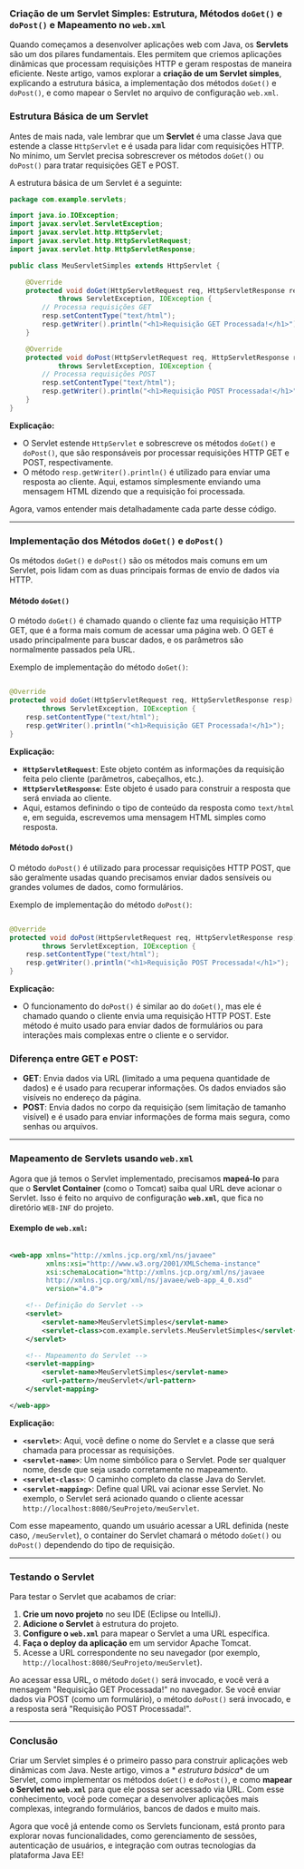 ### Criação de um Servlet Simples: Estrutura, Métodos `doGet()` e `doPost()` e Mapeamento no `web.xml`

Quando começamos a desenvolver aplicações web com Java, os **Servlets** são um dos pilares fundamentais. Eles permitem
que criemos aplicações dinâmicas que processam requisições HTTP e geram respostas de maneira eficiente. Neste artigo,
vamos explorar a **criação de um Servlet simples**, explicando a estrutura básica, a implementação dos métodos `doGet()`
e `doPost()`, e como mapear o Servlet no arquivo de configuração `web.xml`.

### Estrutura Básica de um Servlet

Antes de mais nada, vale lembrar que um **Servlet** é uma classe Java que estende a classe `HttpServlet` e é usada para
lidar com requisições HTTP. No mínimo, um Servlet precisa sobrescrever os métodos `doGet()` ou `doPost()` para tratar
requisições GET e POST.

A estrutura básica de um Servlet é a seguinte:

```java
package com.example.servlets;

import java.io.IOException;
import javax.servlet.ServletException;
import javax.servlet.http.HttpServlet;
import javax.servlet.http.HttpServletRequest;
import javax.servlet.http.HttpServletResponse;

public class MeuServletSimples extends HttpServlet {

    @Override
    protected void doGet(HttpServletRequest req, HttpServletResponse resp)
            throws ServletException, IOException {
        // Processa requisições GET
        resp.setContentType("text/html");
        resp.getWriter().println("<h1>Requisição GET Processada!</h1>");
    }

    @Override
    protected void doPost(HttpServletRequest req, HttpServletResponse resp)
            throws ServletException, IOException {
        // Processa requisições POST
        resp.setContentType("text/html");
        resp.getWriter().println("<h1>Requisição POST Processada!</h1>");
    }
}
```

**Explicação:**

- O Servlet estende `HttpServlet` e sobrescreve os métodos `doGet()` e `doPost()`, que são responsáveis por processar
  requisições HTTP GET e POST, respectivamente.
- O método `resp.getWriter().println()` é utilizado para enviar uma resposta ao cliente. Aqui, estamos simplesmente
  enviando uma mensagem HTML dizendo que a requisição foi processada.

Agora, vamos entender mais detalhadamente cada parte desse código.

---

### Implementação dos Métodos `doGet()` e `doPost()`

Os métodos `doGet()` e `doPost()` são os métodos mais comuns em um Servlet, pois lidam com as duas principais formas de
envio de dados via HTTP.

#### Método `doGet()`

O método `doGet()` é chamado quando o cliente faz uma requisição HTTP GET, que é a forma mais comum de acessar uma
página web. O GET é usado principalmente para buscar dados, e os parâmetros são normalmente passados pela URL.

Exemplo de implementação do método `doGet()`:

```java

@Override
protected void doGet(HttpServletRequest req, HttpServletResponse resp)
        throws ServletException, IOException {
    resp.setContentType("text/html");
    resp.getWriter().println("<h1>Requisição GET Processada!</h1>");
}
```

**Explicação:**

- **`HttpServletRequest`**: Este objeto contém as informações da requisição feita pelo cliente (parâmetros, cabeçalhos,
  etc.).
- **`HttpServletResponse`**: Este objeto é usado para construir a resposta que será enviada ao cliente.
- Aqui, estamos definindo o tipo de conteúdo da resposta como `text/html` e, em seguida, escrevemos uma mensagem HTML
  simples como resposta.

#### Método `doPost()`

O método `doPost()` é utilizado para processar requisições HTTP POST, que são geralmente usadas quando precisamos enviar
dados sensíveis ou grandes volumes de dados, como formulários.

Exemplo de implementação do método `doPost()`:

```java

@Override
protected void doPost(HttpServletRequest req, HttpServletResponse resp)
        throws ServletException, IOException {
    resp.setContentType("text/html");
    resp.getWriter().println("<h1>Requisição POST Processada!</h1>");
}
```

**Explicação:**

- O funcionamento do `doPost()` é similar ao do `doGet()`, mas ele é chamado quando o cliente envia uma requisição HTTP
  POST. Este método é muito usado para enviar dados de formulários ou para interações mais complexas entre o cliente e o
  servidor.

### Diferença entre GET e POST:

- **GET**: Envia dados via URL (limitado a uma pequena quantidade de dados) e é usado para recuperar informações. Os
  dados enviados são visíveis no endereço da página.
- **POST**: Envia dados no corpo da requisição (sem limitação de tamanho visível) e é usado para enviar informações de
  forma mais segura, como senhas ou arquivos.

---

### Mapeamento de Servlets usando `web.xml`

Agora que já temos o Servlet implementado, precisamos **mapeá-lo** para que o **Servlet Container** (como o Tomcat)
saiba qual URL deve acionar o Servlet. Isso é feito no arquivo de configuração **`web.xml`**, que fica no diretório
`WEB-INF` do projeto.

#### Exemplo de `web.xml`:

```xml

<web-app xmlns="http://xmlns.jcp.org/xml/ns/javaee"
         xmlns:xsi="http://www.w3.org/2001/XMLSchema-instance"
         xsi:schemaLocation="http://xmlns.jcp.org/xml/ns/javaee
         http://xmlns.jcp.org/xml/ns/javaee/web-app_4_0.xsd"
         version="4.0">

    <!-- Definição do Servlet -->
    <servlet>
        <servlet-name>MeuServletSimples</servlet-name>
        <servlet-class>com.example.servlets.MeuServletSimples</servlet-class>
    </servlet>

    <!-- Mapeamento do Servlet -->
    <servlet-mapping>
        <servlet-name>MeuServletSimples</servlet-name>
        <url-pattern>/meuServlet</url-pattern>
    </servlet-mapping>

</web-app>
```

**Explicação:**

- **`<servlet>`**: Aqui, você define o nome do Servlet e a classe que será chamada para processar as requisições.
- **`<servlet-name>`**: Um nome simbólico para o Servlet. Pode ser qualquer nome, desde que seja usado corretamente no
  mapeamento.
- **`<servlet-class>`**: O caminho completo da classe Java do Servlet.
- **`<servlet-mapping>`**: Define qual URL vai acionar esse Servlet. No exemplo, o Servlet será acionado quando o
  cliente acessar `http://localhost:8080/SeuProjeto/meuServlet`.

Com esse mapeamento, quando um usuário acessar a URL definida (neste caso, `/meuServlet`), o container do Servlet
chamará o método `doGet()` ou `doPost()` dependendo do tipo de requisição.

---

### Testando o Servlet

Para testar o Servlet que acabamos de criar:

1. **Crie um novo projeto** no seu IDE (Eclipse ou IntelliJ).
2. **Adicione o Servlet** à estrutura do projeto.
3. **Configure o `web.xml`** para mapear o Servlet a uma URL específica.
4. **Faça o deploy da aplicação** em um servidor Apache Tomcat.
5. Acesse a URL correspondente no seu navegador (por exemplo, `http://localhost:8080/SeuProjeto/meuServlet`).

Ao acessar essa URL, o método `doGet()` será invocado, e você verá a mensagem "Requisição GET Processada!" no navegador.
Se você enviar dados via POST (como um formulário), o método `doPost()` será invocado, e a resposta será "Requisição
POST Processada!".

---

### Conclusão

Criar um Servlet simples é o primeiro passo para construir aplicações web dinâmicas com Java. Neste artigo, vimos a *
*estrutura básica** de um Servlet, como implementar os métodos `doGet()` e `doPost()`, e como **mapear o Servlet
no `web.xml`** para que ele possa ser acessado via URL. Com esse conhecimento, você pode começar a desenvolver
aplicações mais complexas, integrando formulários, bancos de dados e muito mais.

Agora que você já entende como os Servlets funcionam, está pronto para explorar novas funcionalidades, como
gerenciamento de sessões, autenticação de usuários, e integração com outras tecnologias da plataforma Java EE!